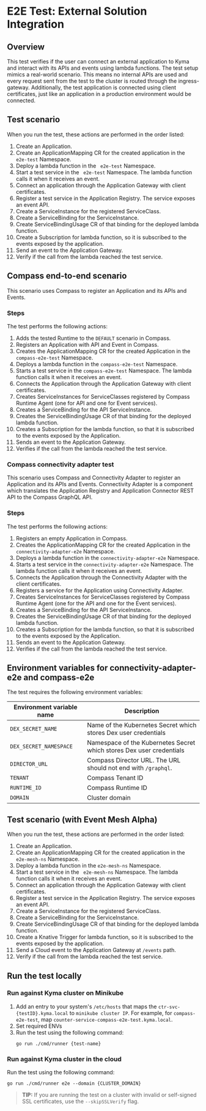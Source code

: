 # E2E Test: External Solution Integration

## Overview

This test verifies if the user can connect an external application to Kyma and interact with its APIs and events using lambda functions. The test setup mimics a real-world scenario. This means no internal APIs are used and every request sent from the test to the cluster is routed through the ingress-gateway. Additionally, the test application is connected using client certificates, just like an application in a production environment would be connected.

## Test scenario

When you run the test, these actions are performed in the order listed: 

1. Create an Application.
2. Create an ApplicationMapping CR for the created application in the ` e2e-test` Namespace.
3. Deploy a lambda function in the ` e2e-test` Namespace.
4. Start a test service in the ` e2e-test` Namespace. The lambda function calls it when it receives an event.
5. Connect an application through the Application Gateway with client certificates. 
6. Register a test service in the Application Registry. The service exposes an event API.
7. Create a ServiceInstance for the registered ServiceClass.
8. Create a ServiceBinding for the ServiceInstance.
9. Create ServiceBindingUsage CR of that binding for the deployed lambda function. 
10. Create a Subscription for lambda function, so it is subscribed to the events exposed by the application.
11. Send an event to the Application Gateway. 
12. Verify if the call from the lambda reached the test service.

## Compass end-to-end scenario

This scenario uses Compass to register an Application and its APIs and Events.

### Steps

The test performs the following actions:

1. Adds the tested Runtime to the `DEFAULT` scenario in Compass.
2. Registers an Application with API and Event in Compass.
3. Creates the ApplicationMapping CR for the created Application in the `compass-e2e-test` Namespace.
4. Deploys a lambda function in the `compass-e2e-test` Namespace.
5. Starts a test service in the `compass-e2e-test` Namespace. The lambda function calls it when it receives an event.
6. Connects the Application through the Application Gateway with client certificates. 
7. Creates ServiceInstances for ServiceClasses registered by Compass Runtime Agent (one for API and one for Event services).
8. Creates a ServiceBinding for the API ServiceInstance.
9. Creates the ServiceBindingUsage CR of that binding for the deployed lambda function. 
10. Creates a Subscription for the lambda function, so that it is subscribed to the events exposed by the Application.
11. Sends an event to the Application Gateway. 
12. Verifies if the call from the lambda reached the test service.

### Compass connectivity adapter test

This scenario uses Compass and Connectivity Adapter to register an Application and its APIs and Events.
Connectivity Adapter is a component which translates the Application Registry and Application Connector REST API to the Compass GraphQL API. 

### Steps

The test performs the following actions:
1. Registers an empty Application in Compass.
2. Creates the ApplicationMapping CR for the created Application in the `connectivity-adapter-e2e` Namespace.
3. Deploys a lambda function in the `connectivity-adapter-e2e` Namespace.
4. Starts a test service in the `connectivity-adapter-e2e` Namespace. The lambda function calls it when it receives an event.
5. Connects the Application through the Connectivity Adapter with the client certificates. 
6. Registers a service for the Application using Connectivity Adapter.
7. Creates ServiceInstances for ServiceClasses registered by Compass Runtime Agent (one for the API and one for the Event services).
8. Creates a ServiceBinding for the API ServiceInstance.
9. Creates the ServiceBindingUsage CR of that binding for the deployed lambda function. 
10. Creates a Subscription for the lambda function, so that it is subscribed to the events exposed by the Application.
11. Sends an event to the Application Gateway. 
12. Verifies if the call from the lambda reached the test service.

## Environment variables for connectivity-adapter-e2e and compass-e2e

The test requires the following environment variables:

| Environment variable name | Description |
| --- | --- |
| `DEX_SECRET_NAME` | Name of the Kubernetes Secret which stores Dex user credentials | 
| `DEX_SECRET_NAMESPACE` | Namespace of the Kubernetes Secret which stores Dex user credentials |
| `DIRECTOR_URL` | Compass Director URL. The URL should not end with `/graphql`. |
| `TENANT` | Compass Tenant ID |
| `RUNTIME_ID` | Compass Runtime ID | 
| `DOMAIN` | Cluster domain |

## Test scenario (with Event Mesh Alpha)

When you run the test, these actions are performed in the order listed: 

1. Create an Application.
2. Create an ApplicationMapping CR for the created application in the ` e2e-mesh-ns` Namespace.
3. Deploy a lambda function in the `e2e-mesh-ns` Namespace.
4. Start a test service in the ` e2e-mesh-ns` Namespace. The lambda function calls it when it receives an event.
5. Connect an application through the Application Gateway with client certificates. 
6. Register a test service in the Application Registry. The service exposes an event API.
7. Create a ServiceInstance for the registered ServiceClass.
8. Create a ServiceBinding for the ServiceInstance.
9. Create ServiceBindingUsage CR of that binding for the deployed lambda function. 
10. Create a Knative Trigger for lambda function, so it is subscribed to the events exposed by the application.
11. Send a Cloud event to the Application Gateway at `/events` path. 
12. Verify if the call from the lambda reached the test service.

## Run the test locally

### Run against Kyma cluster on Minikube 
1. Add an entry to your system's `/etc/hosts` that maps the `ctr-svc-{testID}.kyma.local` to `minikube cluster IP`. For example, for `compass-e2e-test`, map `counter-service-compass-e2e-test.kyma.local`. 
2. Set required ENVs
3. Run the test using the following command:
    ```
    go run ./cmd/runner {test-name}
    ```
   
### Run against Kyma cluster in the cloud
Run the test using the following command:
```
go run ./cmd/runner e2e --domain {CLUSTER_DOMAIN}
```

>**TIP:** If you are running the test on a cluster with invalid or self-signed SSL certificates, use the `--skipSSLVerify` flag.
